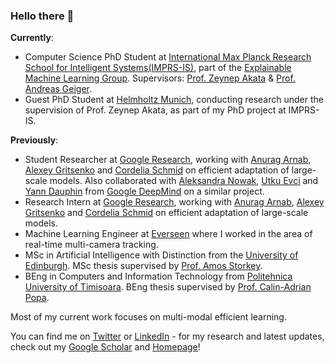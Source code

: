 ### Hello there 👋


**Currently**:

* Computer Science PhD Student at [International Max Planck Research School for Intelligent Systems(IMPRS-IS)](https://imprs.is.mpg.de/), part of the [Explainable Machine Learning Group](https://www.eml-unitue.de/). Supervisors: [Prof. Zeynep Akata](https://scholar.google.com/citations?user=jQl9RtkAAAAJ&hl=en) & [Prof. Andreas Geiger](https://scholar.google.ca/citations?user=SrVnrPcAAAAJ&hl=en).
* Guest PhD Student at [Helmholtz Munich](https://www.helmholtz-munich.de/en), conducting research under the supervision of Prof. Zeynep Akata, as part of my PhD project at IMPRS-IS.




**Previously**:
* Student Researcher at [Google Research](https://research.google/teams/perception/), working with [Anurag Arnab](https://scholar.google.com/citations?user=l2FS2_IAAAAJ&hl=en), [Alexey Gritsenko](https://scholar.google.nl/citations?user=zTy9cUwAAAAJ&hl=en) and [Cordelia Schmid](https://scholar.google.com/citations?user=IvqCXP4AAAAJ&hl=en) on efficient adaptation of large-scale models. Also collaborated with [Aleksandra Nowak](https://scholar.google.com/citations?user=2A-eZhQAAAAJ&hl=pl), [Utku Evci](https://scholar.google.com/citations?user=8yGMMwcAAAAJ&hl=en) and [Yann Dauphin](https://scholar.google.com/citations?user=XSforroAAAAJ&hl=en) from [Google DeepMind](https://deepmind.google/) on a similar project.
* Research Intern at [Google Research](https://research.google/teams/perception/), working with [Anurag Arnab](https://scholar.google.com/citations?user=l2FS2_IAAAAJ&hl=en), [Alexey Gritsenko](https://scholar.google.nl/citations?user=zTy9cUwAAAAJ&hl=en) and [Cordelia Schmid](https://scholar.google.com/citations?user=IvqCXP4AAAAJ&hl=en) on efficient adaptation of large-scale models.  
* Machine Learning Engineer at [Everseen](https://everseen.com/) where I worked in the area of real-time multi-camera tracking.
* MSc in Artificial Intelligence with Distinction from the [University of Edinburgh](https://www.ed.ac.uk/). MSc thesis supervised by [Prof. Amos Storkey](https://www.bayeswatch.com/).
* BEng in Computers and Information Technology from [Politehnica University of Timisoara](https://www.upt.ro/Universitatea-Politehnica-Timisoara_en.html). BEng thesis supervised by [Prof. Calin-Adrian Popa](https://sites.google.com/site/popacalinadrian/).

Most of my current work focuses on multi-modal efficient learning.

You can find me on [Twitter](https://twitter.com/MerceaOtniel) or [LinkedIn](https://www.linkedin.com/in/otniel-bogdan-mercea-76b742125/) - for my research and latest updates, check out my [Google Scholar](https://scholar.google.com/citations?user=eSPY7nMAAAAJ&hl=en) and [Homepage](https://merceaotniel.github.io/)!

